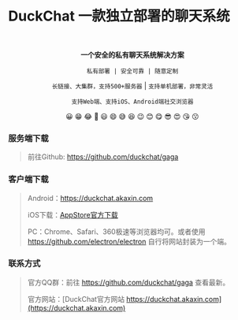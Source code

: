 # DuckChat 一款独立部署的聊天系统
<br />
<p align="center"><b>一个安全的私有聊天系统解决方案</b> </p>
<p align="center"><code>私有部署 | 安全可靠 | 随意定制</code></p>
<p align="center"><code>长链接、大集群，支持500+服务器</code> | <code>支持单机部署，非常灵活</code></p>
<p align="center"><code>支持Web端、支持iOS、Android端社交浏览器</code></p>
<p align="center">😀 😁 😂 🤣 😃 😄 😅 😆 😉 😊 😋 😎 😍 😘 😗 </p>


### 服务端下载

> 前往Github: https://github.com/duckchat/gaga

### 客户端下载

> Android：https://duckchat.akaxin.com
>
> iOS下载：[AppStore官方下载 ](https://itunes.apple.com/cn/app/duckchat/id1434153512?l=en&mt=8)
>
> PC：Chrome、Safari、360极速等浏览器均可。或者使用 https://github.com/electron/electron 自行将网站封装为一个端。

### 联系方式

> 官方QQ群：前往 https://github.com/duckchat/gaga 查看最新。
>
> 官方网站：[DuckChat官方网站 https://duckchat.akaxin.com](https://duckchat.akaxin.com)
